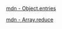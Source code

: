 [mdn - Object.entries](https://developer.mozilla.org/en-US/docs/Web/JavaScript/Reference/Global_Objects/Object/entries)

[mdn - Array.reduce](https://developer.mozilla.org/en-US/docs/Web/JavaScript/Reference/Global_Objects/Array/reduce)